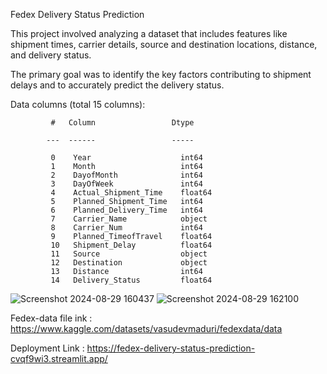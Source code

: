 Fedex Delivery Status Prediction

This project involved analyzing a dataset that includes features like shipment times, carrier details, source and destination locations, distance, and delivery status. 

The primary goal was to identify the key factors contributing to shipment delays and to accurately predict the delivery status.

Data columns (total 15 columns):

             #   Column                 Dtype  
             
            ---  ------                 -----
            
             0    Year                    int64  
             1    Month                   int64  
             2    DayofMonth              int64  
             3    DayOfWeek               int64  
             4    Actual_Shipment_Time    float64
             5    Planned_Shipment_Time   int64  
             6    Planned_Delivery_Time   int64  
             7    Carrier_Name            object 
             8    Carrier_Num             int64  
             9    Planned_TimeofTravel    float64
             10   Shipment_Delay          float64
             11   Source                  object 
             12   Destination             object 
             13   Distance                int64  
             14   Delivery_Status         float64


![Screenshot 2024-08-29 160437](https://github.com/user-attachments/assets/4b8612db-1918-471e-a869-f6966bc1e6e3) ![Screenshot 2024-08-29 162100](https://github.com/user-attachments/assets/5744af74-bbbf-42f8-a5b2-5c676e679f23)



            

Fedex-data  file ink : https://www.kaggle.com/datasets/vasudevmaduri/fedexdata/data

Deployment Link : https://fedex-delivery-status-prediction-cvqf9wi3.streamlit.app/


